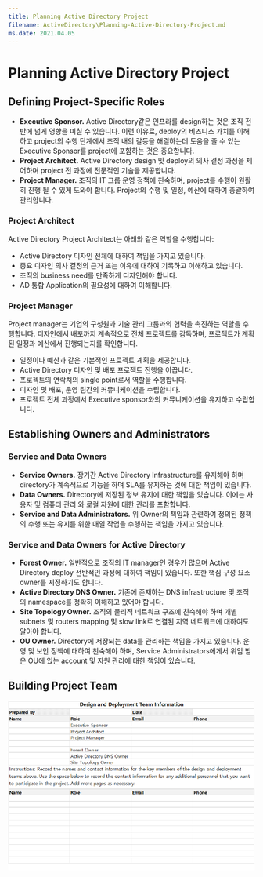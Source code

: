 ```yaml
---
title: Planning Active Directory Project
filename: ActiveDirectory\Planning-Active-Directory-Project.md
ms.date: 2021.04.05
---
```


# Planning Active Directory Project

## Defining Project-Specific Roles

- **Executive Sponsor.**  Active Directory같은 인프라를 design하는 것은 조직 전반에 넓게 영향을 미칠 수 있습니다. 이런 이유로, deploy의 비즈니스 가치를 이해하고 project의 수행 단계에서 조직 내의 갈등을 해결하는데 도움을 줄 수 있는 Executive Sponsor를 project에 포함하는 것은 중요합니다.
- **Project Architect.**  Active Directory design 및 deploy의 의사 결정 과정을 제어하며 project 전 과정에 전문적인 기술을 제공합니다. 
- **Project Manager.**  조직의 IT 그룹 운영 정책에 친숙하며, project를 수행이 원활히 진행 될 수 있게 도와야 합니다. Project의 수행 및 일정, 예산에 대하여 총괄하여 관리합니다.

### Project Architect

Active Directory Project Architect는 아래와 같은 역할을 수행합니다:

- Active Directory 디자인 전체에 대하여 책임을 가지고 있습니다.
- 중요 디자인 의사 결정의 근거 또는 이유에 대하여 기록하고 이해하고 있습니다.
- 조직의 business need를 만족하게 디자인해야 합니다.
- AD 통합 Application의 필요성에 대하여 이해합니다.

### Project Manager

Project manager는 기업의 구성원과 기술 관리 그룹과의 협력을 촉진하는 역할을 수행합니다. 디자인에서 배포까지 계속적으로 전체 프로젝트를 감독하며, 프로젝트가 계획된 일정과 예산에서 진행되는지를 확인합니다.

- 일정이나 예산과 같은 기본적인 프로젝트 계획을 제공합니다.
- Active Directory 디자인 및 배포 프로젝트 진행을 이끕니다.
- 프로젝트의 연락처의 single point로서 역할을 수행합니다.
- 디자인 및 배포, 운영 팀간의 커뮤니케이션을 수립합니다.
- 프로젝트 전체 과정에서 Executive sponsor와의 커뮤니케이션을 유지하고 수립합니다.

## Establishing Owners and Administrators

### Service and Data Owners

- **Service Owners.**  장기간 Active Directory Infrastructure를 유지해야 하며 directory가 계속적으로 기능을 하며 SLA를 유지하는 것에 대한 책임이 있습니다. 
- **Data Owners.**  Directory에 저장된 정보 유지에 대한 책임을 있습니다. 이에는 사용자 및 컴퓨터 관리 와 로컬 자원에 대한 관리를 포함합니다. 
- **Service and Data Administrators.** 위 Owner의 책임과 관련하여 정의된 정책의 수행 또는 유지를 위한 매일 작업을 수행하는 책임을 가지고 있습니다. 

### Service and Data Owners for Active Directory

- **Forest Owner.**  일반적으로 조직의 IT manager인 경우가 많으며 Active Directory deploy 전반적인 과정에 대하여 책임이 있습니다. 또한 핵심 구성 요소 owner를 지정하기도 합니다. 
- **Active Directory DNS Owner.**  기존에 존재하는 DNS infrastructure 및 조직의 namespace를 정확히 이해하고 있어야 합니다.
- **Site Topology Owner.**  조직의 물리적 네트워크 구조에 친숙해야 하며 개별 subnets 및 routers mapping 및 slow link로 연결된 지역 네트워크에 대하여도 알아야 합니다. 
- **OU Owner.**  Directory에 저장되는 data를 관리하는 책임을 가지고 있습니다. 운영 및 보안 정책에 대하여 친숙해야 하며, Service Administrators에게서 위임 받은 OU에 있는 account 및 자원 관리에 대한 책임이 있습니다.

## Building Project Team

![image.png](https://github.com/kj-park/Tech/blob/main/ActiveDirectory/.media/image-0d14d865-ebac-4320-a668-5ef0a5cfc80b.png?raw=true)
